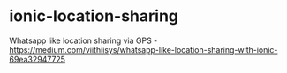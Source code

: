 # ionic-location-sharing
Whatsapp like location sharing via GPS - https://medium.com/viithiisys/whatsapp-like-location-sharing-with-ionic-69ea32947725
